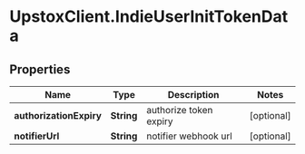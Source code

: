 # UpstoxClient.IndieUserInitTokenData

## Properties
Name | Type | Description | Notes
------------ | ------------- | ------------- | -------------
**authorizationExpiry** | **String** | authorize token expiry | [optional] 
**notifierUrl** | **String** | notifier webhook url | [optional] 

